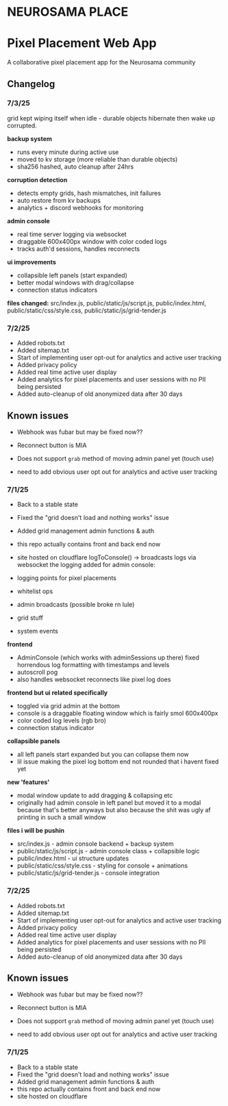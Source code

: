 # NEUROSAMA PLACE

# Pixel Placement Web App

A collaborative pixel placement app for the Neurosama community

## Changelog

### 7/3/25

grid kept wiping itself when idle - durable objects hibernate then wake up corrupted.

**backup system**

- runs every minute during active use
- moved to kv storage (more reliable than durable objects)
- sha256 hashed, auto cleanup after 24hrs

**corruption detection**

- detects empty grids, hash mismatches, init failures
- auto restore from kv backups
- analytics + discord webhooks for monitoring

**admin console**

- real time server logging via websocket
- draggable 600x400px window with color coded logs
- tracks auth'd sessions, handles reconnects

**ui improvements**

- collapsible left panels (start expanded)
- better modal windows with drag/collapse
- connection status indicators

**files changed:**
src/index.js, public/static/js/script.js, public/index.html, public/static/css/style.css, public/static/js/grid-tender.js

### 7/2/25

- Added robots.txt
- Added sitemap.txt
- Start of implementing user opt-out for analytics and active user tracking
- Added privacy policy
- Added real time active user display
- Added analytics for pixel placements and user sessions with no PII being persisted
- Added auto-cleanup of old anonymized data after 30 days

## Known issues

- Webhook was fubar but may be fixed now??

- Reconnect button is MIA

- Does not support `grab` method of moving admin panel yet (touch use)

- need to add obvious user opt out for analytics and active user tracking

### 7/1/25

- Back to a stable state
- Fixed the "grid doesn't load and nothing works" issue
- Added grid management admin functions & auth
- this repo actually contains front and back end now
- site hosted on cloudflare
logToConsole() -> broadcasts logs via websocket
the logging added for admin console:

- logging points for pixel placements
- whitelist ops
- admin broadcasts (possible broke rn lule)
- grid stuff
- system events

**frontend**

- AdminConsole (which works with adminSessions up there)
fixed horrendous log formatting with timestamps and levels
- autoscroll pog
- also handles websocket reconnects like pixel log does

**frontend but ui related specifically**

- toggled via grid admin at the bottom
- console is a draggable floating window which is fairly smol 600x400px
- color coded log levels (rgb bro)
- connection status indicator

**collapsible panels**

- all left panels start expanded but you can collapse them now
- lil issue making the pixel log bottom end not rounded that i havent fixed yet

**new 'features'**

- modal window update to add dragging & collapsing etc
- originally had admin console in left panel but moved it to a modal because that's better anyways but also because the shit was ugly af printing in such a small window

**files i will be pushin**

- src/index.js - admin console backend + backup system
- public/static/js/script.js - admin console class + collapsible logic
- public/index.html - ui structure updates
- public/static/css/style.css - styling for console + animations
- public/static/js/grid-tender.js - console integration

### 7/2/25

- Added robots.txt
- Added sitemap.txt
- Start of implementing user opt-out for analytics and active user tracking
- Added privacy policy
- Added real time active user display
- Added analytics for pixel placements and user sessions with no PII being persisted
- Added auto-cleanup of old anonymized data after 30 days

## Known issues

- Webhook was fubar but may be fixed now??

- Reconnect button is MIA

- Does not support `grab` method of moving admin panel yet (touch use)

- need to add obvious user opt out for analytics and active user tracking

### 7/1/25

- Back to a stable state
- Fixed the "grid doesn't load and nothing works" issue
- Added grid management admin functions & auth
- this repo actually contains front and back end now
- site hosted on cloudflare
